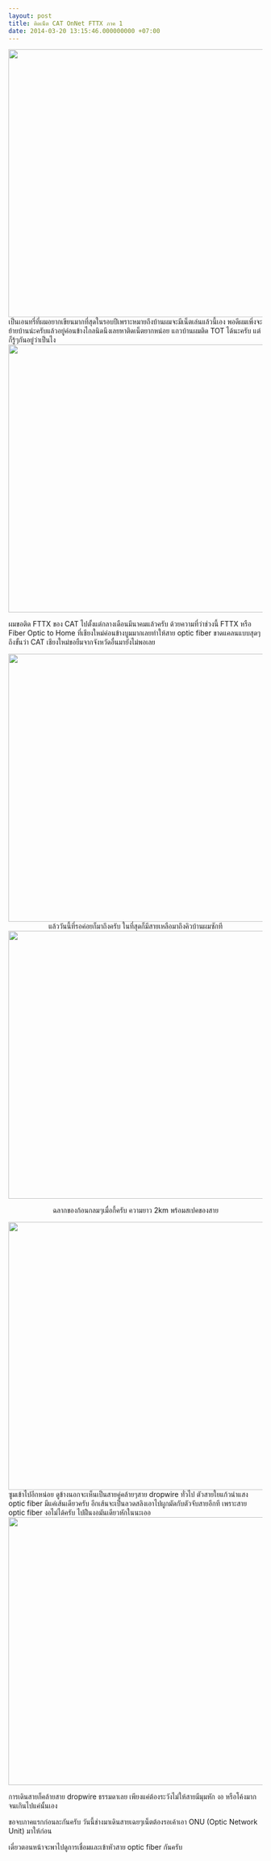 ```yaml
---
layout: post
title: ติดเน็ต CAT OnNet FTTX ภาค 1
date: 2014-03-20 13:15:46.000000000 +07:00
---
```

<div><img class="alignnone" alt="" src="http://i1224.photobucket.com/albums/ee379/HoLYFiNGeR/Blogging/DSC_5371.jpg" width="800" height="531" /></div>
<div>เป็นเอนทรี่ที่ผมอยากเขียนมากที่สุดในรอบปีเพราะหมายถึงบ้านผมจะมีเน็ตเล่นแล้วนี้เอง พอดีผมเพิ่งจะย้ายบ้านน่ะครับแล้วอยู่ค่อนข้างไกลนิดนึงเลยหาติดเน็ตยากหน่อย แถวบ้านผมติด TOT ได้นะครับ แต่ก็รู้ๆกันอยู่ว่าเป็นไง</div>
<div></div>
<div><img alt="" src="http://i1224.photobucket.com/albums/ee379/HoLYFiNGeR/Blogging/DSC_5368.jpg" width="800" height="531" /></div>
<div>

ผมขอติด FTTX ของ CAT ไปตั้งแต่กลางเดือนมีนาคมแล้วครับ ด้วยความที่ว่าช่วงนี้ FTTX หรือ Fiber Optic to Home ที่เชียงใหม่ค่อนข้างบูมมากเลยทำให้สาย optic fiber ขาดแคลนแบบสุดๆ ถึงขั้นว่า CAT เชียงใหม่ขอยืมจากจังหวัดอื่นมายังไม่พอเลย

<img alt="" src="http://i1224.photobucket.com/albums/ee379/HoLYFiNGeR/Blogging/DSC_5369.jpg" width="800" height="531" />

</div>
<div></div>
<div style="text-align: center;">แล้ววันนี้ที่รอค่อยก็มาถึงครับ ในที่สุดก็มีสายเหลือมาถึงคิวบ้านผมซักที</div>
<div></div>
<div><img alt="" src="http://i1224.photobucket.com/albums/ee379/HoLYFiNGeR/Blogging/DSC_5370.jpg" width="800" height="531" /></div>
<div></div>
<div style="text-align: center;">

ฉลากของก้อนกลมๆเมื่อกี้ครับ ความยาว 2km พร้อมสเปคของสาย

<img alt="" src="http://i1224.photobucket.com/albums/ee379/HoLYFiNGeR/Blogging/DSC_5372.jpg" width="800" height="531" />

</div>
<div></div>
<div>ซูมเข้าไปอีกหน่อย ดูข้างนอกจะเห็นเป็นสายคู่คล้ายๆสาย dropwire ทั่วไป ตัวสายใยแก้วนำแสง optic fiber มีแค่เส้นเดียวครับ อีกเส้นจะเป็นลวดสลิงเอาไปผูกมัดกับตัวจับสายอีกที เพราะสาย optic fiber งอไม่ได้ครับ ไปฝืนงอมันเดียวหักในนะเออ</div>
<div></div>
<div><img alt="" src="http://i1224.photobucket.com/albums/ee379/HoLYFiNGeR/Blogging/DSC_5373.jpg" width="800" height="531" /></div>
<div></div>
<div>

การเดินสายก็คล้ายสาย dropwire ธรรมดาเลย เพียงแค่ต้องระวังไม่ให้สายมีมุมหัก งอ หรือโค้งมากจนเกินไปแค่นั้นเอง

ขอจบภาคแรกก่อนละกันครับ วันนี้ช่างมาเดินสายเฉยๆเน็ตต้องรอเค้าเอา ONU (Optic Network Unit) มาให้ก่อน

</div>
<div></div>
<div>เดี๋ยวตอนหน้าจะพาไปดูการเชื่อมและเข้าหัวสาย optic fiber กันครับ</div>
